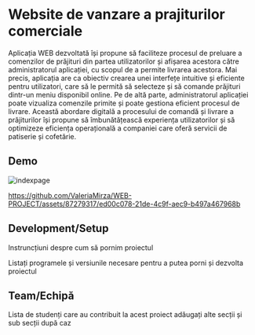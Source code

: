 # Website de vanzare a prajiturilor comerciale
Aplicația WEB dezvoltată își propune să faciliteze procesul de preluare a comenzilor de prăjituri din partea utilizatorilor și afișarea acestora către administratorul aplicației, cu scopul de a permite livrarea acestora. Mai precis, aplicația are ca obiectiv crearea unei interfețe intuitive și eficiente pentru utilizatori, care să le permită să selecteze și să comande prăjituri dintr-un meniu disponibil online. Pe de altă parte, administratorul aplicației poate vizualiza comenzile primite și poate gestiona eficient procesul de livrare. Această abordare digitală a procesului de comandă și livrare a prăjiturilor își propune să îmbunătățească experiența utilizatorilor și să optimizeze eficiența operațională a companiei care oferă servicii de patiserie și cofetărie.
## Demo

![indexpage](https://github.com/ValeriaMirza/WEB-PROJECT/assets/87279317/6c7da8bf-20e3-49fb-adfd-bac747b55e38)


https://github.com/ValeriaMirza/WEB-PROJECT/assets/87279317/ed00c078-21de-4c9f-aec9-b497a467968b



## Development/Setup
Instruncțiuni despre cum să pornim proiectul

Listați programele și versiunile necesare pentru a putea porni și dezvolta proiectul
## Team/Echipă
Lista de studenți care au contribuit la acest proiect
adăugați alte secții și sub secții după caz
